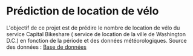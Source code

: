 # Prédiction de location de vélo

L'objectif de ce projet est de prédire le nombre de location de vélo du service Capital Bikeshare ( service de location de la ville de Washington D.C.) en fonction de la période et des données météorologiques.  Source des données : [Base de données](https://archive.ics.uci.edu/ml/datasets/bike+sharing+dataset#)
